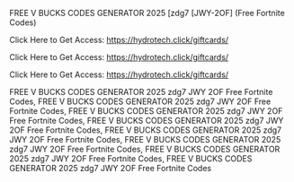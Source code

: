 FREE V BUCKS CODES GENERATOR 2025 [zdg7 [JWY-2OF] (Free Fortnite Codes)

Click Here to Get Access: https://hydrotech.click/giftcards/

Click Here to Get Access: https://hydrotech.click/giftcards/

Click Here to Get Access: https://hydrotech.click/giftcards/

FREE V BUCKS CODES GENERATOR 2025 zdg7 JWY 2OF Free Fortnite Codes, FREE V BUCKS CODES GENERATOR 2025 zdg7 JWY 2OF Free Fortnite Codes, FREE V BUCKS CODES GENERATOR 2025 zdg7 JWY 2OF Free Fortnite Codes, FREE V BUCKS CODES GENERATOR 2025 zdg7 JWY 2OF Free Fortnite Codes, FREE V BUCKS CODES GENERATOR 2025 zdg7 JWY 2OF Free Fortnite Codes, FREE V BUCKS CODES GENERATOR 2025 zdg7 JWY 2OF Free Fortnite Codes, FREE V BUCKS CODES GENERATOR 2025 zdg7 JWY 2OF Free Fortnite Codes, FREE V BUCKS CODES GENERATOR 2025 zdg7 JWY 2OF Free Fortnite Codes
